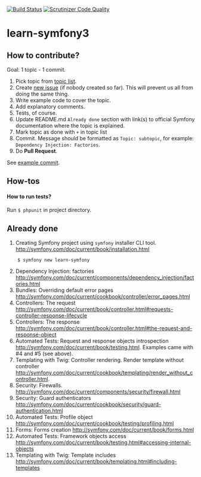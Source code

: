 [![Build Status](https://scrutinizer-ci.com/g/kuusas/learn-symfony/badges/build.png?b=master)](https://scrutinizer-ci.com/g/kuusas/learn-symfony/build-status/master) [![Scrutinizer Code Quality](https://scrutinizer-ci.com/g/kuusas/learn-symfony/badges/quality-score.png?b=master)](https://scrutinizer-ci.com/g/kuusas/design-patterns-in-php/?branch=master)

learn-symfony3
==============

## How to contribute?
Goal: 1 topic - 1 commit.

1. Pick topic from [topic list](TODO.md).
2. Create [new issue](https://github.com/kuusas/learn-symfony/issues/new) (if nobody created so far). This will prevent us all from doing the same thing.
3. Write example code to cover the topic.
4. Add explanatory comments.
5. Tests, of course.
6. Update README.md `Already done` section with link(s) to official Symfony documentation where the topic is explained.
7. Mark topic as done with `+` in topic list
8. Commit. Message should be formatted as `Topic: subtopic`, for example: `Dependency Injection: Factories`.
9. Do **Pull Request**.

See [example commit](https://github.com/kuusas/learn-symfony/commit/b6e30ff6bba8a0005696b48a37baf1991dd608e9).


## How-tos
#### How to run tests?
Run `$ phpunit` in project directory.

## Already done

1. Creating Symfony project using `symfony` installer CLI tool. http://symfony.com/doc/current/book/installation.html
```
    $ symfony new learn-symfony
```
2. Dependency Injection: factories http://symfony.com/doc/current/components/dependency_injection/factories.html
3. Bundles: Overriding default error pages http://symfony.com/doc/current/cookbook/controller/error_pages.html
4. Controllers: The request http://symfony.com/doc/current/book/controller.html#requests-controller-response-lifecycle
5. Controllers: The response http://symfony.com/doc/current/book/controller.html#the-request-and-response-object
6. Automated Tests: Request and response objects introspection http://symfony.com/doc/current/book/testing.html. Examples came with #4 and #5 (see above).
7. Templating with Twig: Controller rendering. Render template without controller http://symfony.com/doc/current/cookbook/templating/render_without_controller.html.
8. Security: Firewalls. http://symfony.com/doc/current/components/security/firewall.html
9. Security: Guard authenticators http://symfony.com/doc/current/cookbook/security/guard-authentication.html
10. Automated Tests: Profile object http://symfony.com/doc/current/cookbook/testing/profiling.html
11. Forms: Forms creation http://symfony.com/doc/current/book/forms.html
12. Automated Tests: Framework objects access http://symfony.com/doc/current/book/testing.html#accessing-internal-objects
13. Templating with Twig: Template includes http://symfony.com/doc/current/book/templating.html#including-templates
